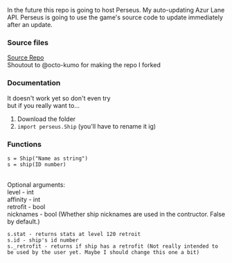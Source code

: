 In the future this repo is going to host Perseus. My auto-updating Azur Lane API. Perseus is going to use the game's source code to update immediately after an update.

### Source files
[Source Repo](https://github.com/Drakomire/perseus-data) <br>
Shoutout to @octo-kumo for making the repo I forked 

### Documentation
It doesn't work yet so don't even try
<br>
but if you really want to...
<br>
1. Download the folder
2. `import perseus.Ship` (you'll have to rename it ig)

### Functions
```
s = Ship("Name as string")
s = ship(ID number)
```
<br>
Optional arguments:
<br>
level - int <br>
affinity - int <br>
retrofit - bool <br>
nicknames - bool (Whether ship nicknames are used in the contructor. False by default.)

```
s.stat - returns stats at level 120 retroit
s.id - ship's id number
s._retrofit - returns if ship has a retrofit (Not really intended to be used by the user yet. Maybe I should change this one a bit)
```
